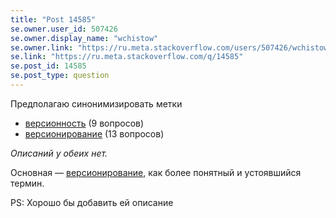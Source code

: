 ```yaml
---
title: "Post 14585"
se.owner.user_id: 507426
se.owner.display_name: "wchistow"
se.owner.link: "https://ru.meta.stackoverflow.com/users/507426/wchistow"
se.link: "https://ru.meta.stackoverflow.com/q/14585"
se.post_id: 14585
se.post_type: question
---
```

<p>Предполагаю синонимизировать метки</p>
<ul>
<li><a href="https://ru.stackoverflow.com/questions/tagged/%d0%b2%d0%b5%d1%80%d1%81%d0%b8%d0%be%d0%bd%d0%bd%d0%be%d1%81%d1%82%d1%8c" class="s-tag post-tag" title="показать вопросы с меткой [версионность]" aria-label="показать вопросы с меткой [версионность]" rel="tag" aria-labelledby="tag-версионность-tooltip-container" data-tag-menu-origin="Unknown">версионность</a> (9 вопросов)</li>
<li><a href="https://ru.stackoverflow.com/questions/tagged/%d0%b2%d0%b5%d1%80%d1%81%d0%b8%d0%be%d0%bd%d0%b8%d1%80%d0%be%d0%b2%d0%b0%d0%bd%d0%b8%d0%b5" class="s-tag post-tag" title="показать вопросы с меткой [версионирование]" aria-label="показать вопросы с меткой [версионирование]" rel="tag" aria-labelledby="tag-версионирование-tooltip-container" data-tag-menu-origin="Unknown">версионирование</a> (13 вопросов)</li>
</ul>
<p><em>Описаний у обеих нет.</em></p>
<p>Основная — <a href="https://ru.stackoverflow.com/questions/tagged/%d0%b2%d0%b5%d1%80%d1%81%d0%b8%d0%be%d0%bd%d0%b8%d1%80%d0%be%d0%b2%d0%b0%d0%bd%d0%b8%d0%b5" class="s-tag post-tag" title="показать вопросы с меткой [версионирование]" aria-label="показать вопросы с меткой [версионирование]" rel="tag" aria-labelledby="tag-версионирование-tooltip-container" data-tag-menu-origin="Unknown">версионирование</a>, как более понятный и устоявшийся термин.</p>
<p>PS: Хорошо бы добавить ей описание</p>
